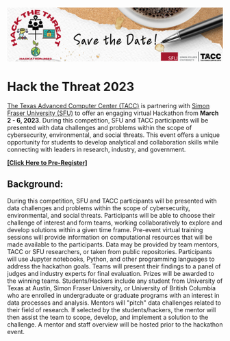 <img src="logos/Hack%20the%20Threat%20Google%20form%20Header.png"></img>

# Hack the Threat 2023

[The Texas Advanced Computer Center (TACC)](https://www.tacc.utexas.edu/) is partnering with [Simon Fraser University (SFU)](https://www.sfu.ca/) to offer an engaging virtual Hackathon from **March 2 - 6, 2023**. During this competition, SFU and TACC participants will be presented with data challenges and problems within the scope of cybersecurity, environmental, and social threats. This event offers a unique opportunity for students to develop analytical and collaboration skills while connecting with leaders in research, industry, and government. 

[**[Click Here to Pre-Register]**](https://forms.gle/txMoZaPXPMULNHST8)


## Background:
During this competition, SFU and TACC participants will be presented with data challenges and problems within the scope of cybersecurity, environmental, and social threats. Participants will be able to choose their challenge of interest and form teams, working collaboratively to explore and develop solutions within a given time frame. Pre-event virtual training sessions will provide information on computational resources that will be made available to the participants. Data may be provided by team mentors, TACC or SFU researchers, or taken from public repositories. Participants will use Jupyter notebooks, Python, and other programming languages to address the hackathon goals. Teams will present their findings to a panel of judges and industry experts for final evaluation. Prizes will be awarded to the winning teams.
Students/Hackers include any student from University of Texas at Austin, Simon Fraser University, or University of British Columbia who are enrolled in undergraduate or graduate programs with an interest in data processes and analysis.
Mentors will "pitch" data challenges related to their field of research. If selected by the students/hackers, the mentor will then assist the team to scope, develop, and implement a solution to the challenge. A mentor and staff overview will be hosted prior to the hackathon event.

